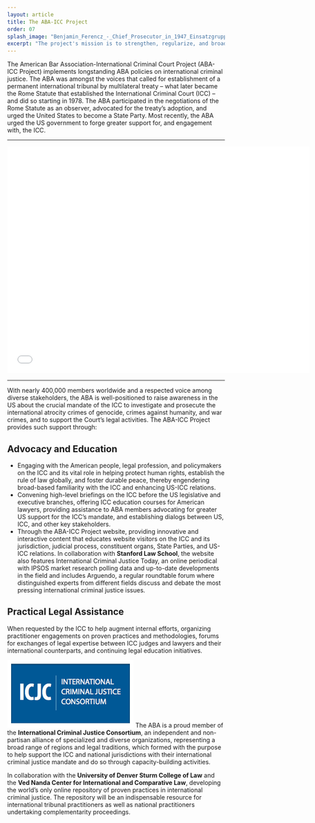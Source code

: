 ```yaml
---
layout: article
title: The ABA-ICC Project
order: 07
splash_image: "Benjamin_Ferencz_-_Chief_Prosecutor_in_1947_Einsatzgruppen_Trial_-_In_Courtroom_600_Where_Nuremberg_Trials_Were_Held_-_Palace_of_Justice_-_Nuremberg-Nurnberg_-_Germany_-_01.jpg"
excerpt: "The project's mission is to strengthen, regularize, and broaden U.S. engagement with the ICC by creating dynamic forums where meaningful and sustained dialogue can occur on both practical and policy issues among and between the ICC and various American audiences. These initiatives will advance the field of international criminal law as well as enhance understanding and trust between the U.S. and the ICC."
---
```

The American Bar Association-International Criminal Court Project (ABA-ICC Project) implements longstanding ABA policies on international criminal justice.  The ABA was amongst the voices that called for establishment of a permanent international tribunal by multilateral treaty – what later became the Rome Statute that established the International Criminal Court (ICC)  – and did so starting in 1978.  The ABA participated in the negotiations of the Rome Statute as an observer, advocated for the treaty’s adoption, and urged the United States to become a State Party. Most recently, the ABA urged the US government to forge greater support for, and engagement with, the ICC.

---

<iframe width="700" height="525" src="//www.youtube.com/embed/5Qj1Hr04NN4?rel=0" frameborder="0" allowfullscreen></iframe>

---

With nearly 400,000 members worldwide and a respected voice among diverse stakeholders, the ABA is well-positioned to raise awareness in the US about the crucial mandate of the ICC to investigate and prosecute the international atrocity crimes of genocide, crimes against humanity, and war crimes, and to support the Court’s legal activities. The ABA-ICC Project provides such support through:

## Advocacy and Education

- Engaging with the American people, legal profession, and policymakers on the ICC and its vital role in helping protect human rights, establish the rule of law globally, and foster durable peace, thereby engendering broad-based familiarity with the ICC and enhancing US-ICC relations.
- Convening high-level briefings on the ICC before the US legislative and executive branches, offering ICC education courses for American lawyers, providing assistance to ABA members advocating for greater US support for the ICC’s mandate, and establishing dialogs between US, ICC, and other key stakeholders.
- Through the ABA-ICC Project website, providing innovative and interactive content that educates website visitors on the ICC and its jurisdiction, judicial process, constituent organs, State Parties, and US-ICC relations.  In collaboration with **Stanford Law School**, the website also features International Criminal Justice Today, an online periodical with IPSOS market research polling data and up-to-date developments in the field and includes Arguendo, a regular roundtable forum where distinguished experts from different fields discuss and debate the most pressing international criminal justice issues.

## Practical Legal Assistance

When requested by the ICC to help augment internal efforts, organizing practitioner engagements on proven practices and methodologies, forums for exchanges of legal expertise between ICC judges and lawyers and their international counterparts, and continuing legal education initiatives.


![ICJC LOGO](/assets/img/logo-icjc-140109-170718.png) The ABA is a proud member of the **International Criminal Justice Consortium**, an independent and non-partisan alliance of specialized and diverse organizations, representing a broad range of regions and legal traditions, which formed with  the purpose to help support the ICC and national jurisdictions with their international criminal justice mandate and do so through capacity-building activities. 



In collaboration with the **University of Denver Sturm College of Law** and the **Ved Nanda Center for International and Comparative Law**, developing the world’s only online repository of proven practices in international criminal justice.  The repository will be an indispensable resource for international tribunal practitioners as well as national practitioners undertaking complementarity proceedings.
